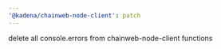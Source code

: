 ```yaml
---
'@kadena/chainweb-node-client': patch
---
```


delete all console.errors from chainweb-node-client functions
